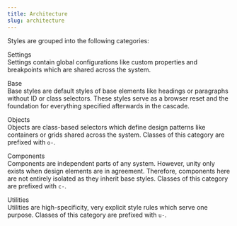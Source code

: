 ```yaml
---
title: Architecture
slug: architecture
---
```


Styles are grouped into the following categories:

Settings  
<span class="subtle-text">Settings contain global configurations like custom properties and breakpoints which are shared across the system.</span>

Base  
<span class="subtle-text">Base styles are default styles of base elements like headings or paragraphs without ID or class selectors. These styles serve as a browser reset and the foundation for everything specified afterwards in the cascade.</span>

Objects  
<span class="subtle-text">Objects are class-based selectors which define design patterns like containers or grids shared across the system. Classes of this category are prefixed with `o-`.</span>

Components  
<span class="subtle-text">Components are independent parts of any system. However, unity only exists when design elements are in agreement. Therefore, components here are not entirely isolated as they inherit base styles. Classes of this category are prefixed with `c-`.</span>

Utilities  
<span class="subtle-text">Utilities are high-specificity, very explicit style rules which serve one purpose. Classes of this category are prefixed with `u-`.</span>
